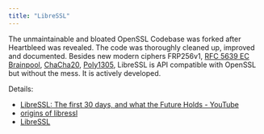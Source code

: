 ```yaml
---
title: "LibreSSL"
---
```


The unmaintainable and bloated OpenSSL Codebase was forked after Heartbleed
was revealed. The code was thoroughly cleaned up, improved and documented. Besides new
modern ciphers  FRP256v1, [RFC 5639 EC
Brainpool](http://bxr.su/OpenBSD/lib/libssl/src/crypto/ec/ec_curve.c#_EC_brainpoolP160r1),
[ChaCha20](http://bxr.su/OpenBSD/lib/libssl/src/crypto/chacha/chacha.c),
[Poly1305](http://bxr.su/OpenBSD/lib/libssl/src/crypto/poly1305/poly1305.c),
LibreSSL is API compatible with OpenSSL but without the mess. It is actively
developed.

Details:

* [LibreSSL: The first 30 days, and what the Future Holds - YouTube](https://www.youtube.com/watch?v=oM6S7FEUfkU)
* [origins of libressl](https://https.www.google.com.tedunangst.com/flak/post/origins-of-libressl)
* [LibreSSL](https://www.libressl.org/)

